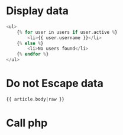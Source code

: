 # Display data

```php
<ul>
    {% for user in users if user.active %}
        <li>{{ user.username }}</li>
    {% else %}
        <li>No users found</li>
    {% endfor %}
</ul>
```

# Do not Escape data

```php
{{ article.body|raw }}
```


# Call php 

